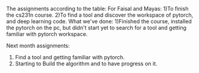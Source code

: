 The assignments according to the table:
For Faisal and Mayas:
1)To finish the cs231n course.
2)To find a tool and discover the workspace of pytorch, and deep learning code.
What we've done:
1)Finished the course, installed the pytorch on the pc, but didn't start yet to search for a tool and getting familiar with pytorch workspace.

Next month assignments:
1) Find a tool and getting familiar with pytorch.
2) Starting to Build the algorithm and to have progress on it.
